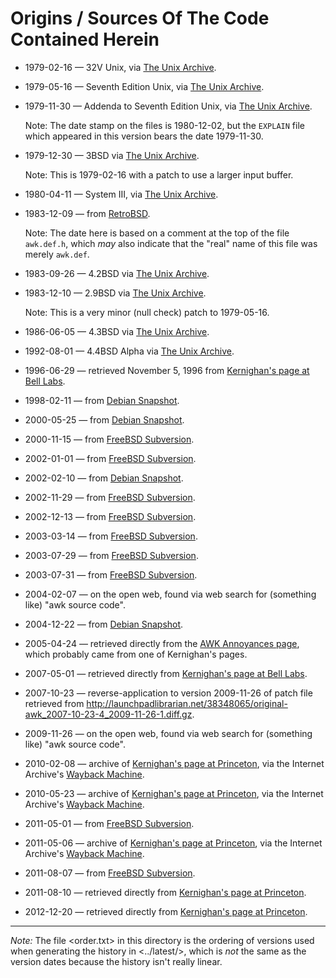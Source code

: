 Origins / Sources Of The Code Contained Herein
==============================================

* 1979-02-16 &mdash; 32V Unix,
  via [The Unix Archive](http://minnie.tuhs.org/TUHS/archive_sites.html).

* 1979-05-16 &mdash; Seventh Edition Unix,
  via [The Unix Archive](http://minnie.tuhs.org/TUHS/archive_sites.html).

* 1979-11-30 &mdash; Addenda to Seventh Edition Unix,
  via [The Unix Archive](http://minnie.tuhs.org/TUHS/archive_sites.html).

  Note: The date stamp on the files is 1980-12-02, but the
  `EXPLAIN` file which appeared in this version bears the
  date 1979-11-30.

* 1979-12-30 &mdash; 3BSD
  via [The Unix Archive](http://minnie.tuhs.org/TUHS/archive_sites.html).

  Note: This is 1979-02-16 with a patch to use a larger input buffer.

* 1980-04-11 &mdash; System III,
  via [The Unix Archive](http://minnie.tuhs.org/TUHS/archive_sites.html).

* 1983-12-09 &mdash; from
  [RetroBSD](https://code.google.com/p/retrobsd/source/browse/trunk/src/cmd/awk/?r=702).

  Note: The date here is based on a comment at the top of the file
  `awk.def.h`, which *may* also indicate that the "real" name of this
  file was merely `awk.def`.

* 1983-09-26 &mdash; 4.2BSD
  via [The Unix Archive](http://minnie.tuhs.org/TUHS/archive_sites.html).

* 1983-12-10 &mdash; 2.9BSD
  via [The Unix Archive](http://minnie.tuhs.org/TUHS/archive_sites.html).

  Note: This is a very minor (null check) patch to 1979-05-16.

* 1986-06-05 &mdash; 4.3BSD
  via [The Unix Archive](http://minnie.tuhs.org/TUHS/archive_sites.html).

* 1992-08-01 &mdash; 4.4BSD Alpha
  via [The Unix Archive](http://minnie.tuhs.org/TUHS/archive_sites.html).

* 1996-06-29 &mdash; retrieved November 5, 1996 from
  [Kernighan's page at Bell
  Labs](http://cm.bell-labs.com/cm/cs/awkbook/index.html).

* 1998-02-11 &mdash; from
  [Debian Snapshot](http://snapshot.debian.org/package/original-awk/).

* 2000-05-25 &mdash; from
  [Debian Snapshot](http://snapshot.debian.org/package/original-awk/).

* 2000-11-15 &mdash; from
  [FreeBSD Subversion](http://svn.freebsd.org/base/vendor/one-true-awk/).

* 2002-01-01 &mdash; from
  [FreeBSD Subversion](http://svn.freebsd.org/base/vendor/one-true-awk/).

* 2002-02-10 &mdash; from
  [Debian Snapshot](http://snapshot.debian.org/package/original-awk/).

* 2002-11-29 &mdash; from
  [FreeBSD Subversion](http://svn.freebsd.org/base/vendor/one-true-awk/).

* 2002-12-13 &mdash; from
  [FreeBSD Subversion](http://svn.freebsd.org/base/vendor/one-true-awk/).

* 2003-03-14 &mdash; from
  [FreeBSD Subversion](http://svn.freebsd.org/base/vendor/one-true-awk/).

* 2003-07-29 &mdash; from
  [FreeBSD Subversion](http://svn.freebsd.org/base/vendor/one-true-awk/).

* 2003-07-31 &mdash; from
  [FreeBSD Subversion](http://svn.freebsd.org/base/vendor/one-true-awk/).

* 2004-02-07 &mdash; on the open web, found via web search for
  (something like) "awk source code".

* 2004-12-22 &mdash; from
  [Debian Snapshot](http://snapshot.debian.org/package/original-awk/).

* 2005-04-24 &mdash; retrieved directly from
  the [AWK Annoyances page](http://www.samiam.org/awk/annoyances.html),
  which probably came from one of Kernighan's pages.

* 2007-05-01 &mdash; retrieved directly from
  [Kernighan's page at Bell
  Labs](http://cm.bell-labs.com/cm/cs/awkbook/index.html).

* 2007-10-23 &mdash; reverse-application to version 2009-11-26
  of patch file retrieved from
  <http://launchpadlibrarian.net/38348065/original-awk_2007-10-23-4_2009-11-26-1.diff.gz>.

* 2009-11-26 &mdash; on the open web, found via web search for
  (something like) "awk source code".

* 2010-02-08 &mdash; archive of
  [Kernighan's page at
  Princeton](http://www.cs.princeton.edu/~bwk/btl.mirror/),
  via the Internet Archive's [Wayback Machine](http://web.archive.org).

* 2010-05-23 &mdash; archive of
  [Kernighan's page at
  Princeton](http://www.cs.princeton.edu/~bwk/btl.mirror/),
  via the Internet Archive's [Wayback Machine](http://web.archive.org).

* 2011-05-01 &mdash; from
  [FreeBSD Subversion](http://svn.freebsd.org/base/vendor/one-true-awk/).

* 2011-05-06 &mdash; archive of
  [Kernighan's page at
  Princeton](http://www.cs.princeton.edu/~bwk/btl.mirror/),
  via the Internet Archive's [Wayback Machine](http://web.archive.org).

* 2011-08-07 &mdash; from
  [FreeBSD Subversion](http://svn.freebsd.org/base/vendor/one-true-awk/).

* 2011-08-10 &mdash; retrieved directly from
  [Kernighan's page at
  Princeton](http://www.cs.princeton.edu/~bwk/btl.mirror/).

* 2012-12-20 &mdash; retrieved directly from
  [Kernighan's page at
  Princeton](http://www.cs.princeton.edu/~bwk/btl.mirror/).

- - - - - - -

*Note:* The file <order.txt> in this directory is the ordering
of versions used when generating the history in <../latest/>,
which is *not* the same as the version dates because the history
isn't really linear.
